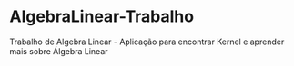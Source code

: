 # AlgebraLinear-Trabalho
Trabalho de Algebra Linear - Aplicação para encontrar Kernel e aprender mais sobre Álgebra Linear

